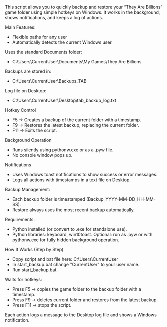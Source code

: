 This script allows you to quickly backup and restore your “They Are Billions” game folder using simple hotkeys on Windows. It works in the background, shows notifications, and keeps a log of actions.

Main Features:
- Flexible paths for any user
- Automatically detects the current Windows user.


Uses the standard Documents folder:
- C:\Users\CurrentUser\Documents\My Games\They Are Billions

Backups are stored in:
- C:\Users\CurrentUser\Backups_TAB

Log file on Desktop:
- C:\Users\CurrentUser\Desktop\tab_backup_log.txt


Hotkey Control
- F5 → Creates a backup of the current folder with a timestamp.
- F9 → Restores the latest backup, replacing the current folder.
- F11 → Exits the script.

Background Operation
- Runs silently using pythonw.exe or as a .pyw file.
- No console window pops up.

Notifications
- Uses Windows toast notifications to show success or error messages.
- Logs all actions with timestamps in a text file on Desktop.

Backup Management:
- Each backup folder is timestamped (Backup_YYYY-MM-DD_HH-MM-SS).
- Restore always uses the most recent backup automatically.

Requirements:
- Python installed (or convert to .exe for standalone use).
- Python libraries: keyboard, win10toast.
Optional: run as .pyw or with pythonw.exe for fully hidden background operation.

How It Works (Step by Step)
- Copy script and bat file here: C:\Users\CurrentUser
- In start_backup.bat change "CurrentUser" to your user name.
- Run start_backup.bat.

Waits for hotkeys:
- Press F5 → copies the game folder to the backup folder with a timestamp.
- Press F9 → deletes current folder and restores from the latest backup.
- Press F11 → stops the script.

Each action logs a message to the Desktop log file and shows a Windows notification.
